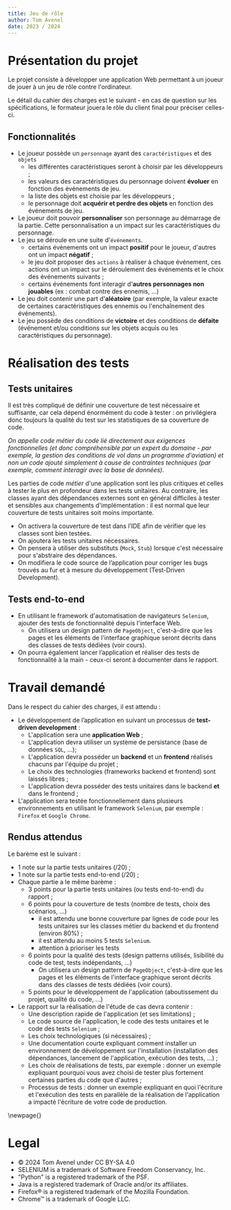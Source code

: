 ```yaml
---
title: Jeu de rôle
author: Tom Avenel
date: 2023 / 2024
---
```


# Présentation du projet 

Le projet consiste à développer une application Web permettant à un joueur de jouer à un jeu de rôle contre l'ordinateur.

Le détail du cahier des charges est le suivant - en cas de question sur les spécifications, le formateur jouera le rôle du client final pour préciser celles-ci.

## Fonctionnalités

- Le joueur possède un `personnage` ayant des `caractéristiques` et des `objets` 
  + les différentes caractéristiques seront à choisir par les développeurs ;
  + les valeurs des caractéristiques du personnage doivent **évoluer** en fonction des événements de jeu.
  + la liste des objets est choisie par les développeurs ;
  + le personnage doit **acquérir et perdre des objets** en fonction des événements de jeu.
- Le joueur doit pouvoir **personnaliser** son personnage au démarrage de la partie. Cette personnalisation a un impact sur les caractéristiques du personnage.
- Le jeu se déroule en une suite d'`événements`.
  + certains événements ont un impact **positif** pour le joueur, d'autres ont un impact **négatif** ;
  + le jeu doit proposer des `actions` à réaliser à chaque événement, ces actions ont un impact sur le déroulement des événements et le choix des événements suivants ;
  + certains événements font interagir d'**autres personnages non jouables** (ex : combat contre des ennemis, ...)
- Le jeu doit contenir une part d'**aléatoire** (par exemple, la valeur exacte de certaines caractéristiques des ennemis ou l'enchaînement des événements).
- Le jeu possède des conditions de **victoire** et des conditions de **défaite** (événement et/ou conditions sur les objets acquis ou les caractéristiques du personnage).

# Réalisation des tests

## Tests unitaires

Il est très compliqué de définir une couverture de test nécessaire et suffisante, car cela dépend énormément du code à tester : on privilégiera donc toujours la qualité du test sur les statistiques de sa couverture de code.

_On appelle code métier du code lié directement aux exigences fonctionnelles (et donc compréhensible par un expert du domaine - par exemple, la gestion des conditions de vol dans un programme d'aviation) et non un code ajouté simplement à cause de contraintes techniques (par exemple, comment interagir avec la base de données)._

Les parties de code _métier_ d'une application sont les plus critiques et celles à tester le plus en profondeur dans les tests unitaires. Au contraire, les classes ayant des dépendances externes sont en général difficiles à tester et sensibles aux changements d'implémentation : il est normal que leur couverture de tests unitaires soit moins importante.

- On activera la couverture de test dans l’IDE afin de vérifier que les classes sont bien testées.
- On ajoutera les tests unitaires nécessaires.
- On pensera à utiliser des substituts (`Mock`, `Stub`) lorsque c'est nécessaire pour s'abstraire des dépendances.
- On modifiera le code source de l’application pour corriger les bugs trouvés au fur et à mesure du développement (Test-Driven Development).

## Tests end-to-end

- En utilisant le framework d'automatisation de navigateurs `Selenium`, ajouter des tests de fonctionnalité depuis l'interface Web.
  + On utilisera un design pattern de `PageObject`, c'est-à-dire que les pages et les éléments de l'interface graphique seront décrits dans des classes de tests dédiées (voir cours).
- On pourra également lancer l’application et réaliser des tests de fonctionnalité à la main - ceux-ci seront à documenter dans le rapport.

# Travail demandé 

Dans le respect du cahier des charges, il est attendu :

- Le développement de l’application en suivant un processus de **test-driven development** :
  + L'application sera une **application Web** ;
  + L'application devra utiliser un système de persistance (base de données `SQL`, ...);
  + L'application devra posséder un **backend** et un **frontend** réalisés chacuns par l'équipe du projet ;
  + Le choix des technologies (frameworks backend et frontend) sont laissés libres ;
  + L'application devra posséder des tests unitaires dans le backend **et** dans le frontend ;
- L'application sera testée fonctionnellement dans plusieurs environnements en utilisant le framework `Selenium`, par exemple : `Firefox` et `Google Chrome`.

## Rendus attendus 

Le barème est le suivant :

- 1 note sur la partie tests unitaires (/20) ;
- 1 note sur la partie tests end-to-end (/20) ;
- Chaque partie a le même barème :
  + 3 points pour la partie tests unitaires (ou tests end-to-end) du rapport ;
  + 6 points pour la couverture de tests (nombre de tests, choix des scénarios, ...)
    * il est attendu une bonne couverture par lignes de code pour les tests unitaires sur les classes métier du backend et du frontend (environ 80%) ;
	* il est attendu au moins 5 tests `Selenium`.
    * attention à prioriser les tests
  + 6 points pour la qualité des tests (design patterns utilisés, lisibilité du code de test, tests indépendants, ...)
    * On utilisera un design pattern de `PageObject`, c'est-à-dire que les pages et les éléments de l'interface graphique seront décrits dans des classes de tests dédiées (voir cours).
  + 5 points pour le développement de l'application (aboutissement du projet, qualité du code, ...)
- Le rapport sur la réalisation de l'étude de cas devra contenir :
  + Une description rapide de l'application (et ses limitations) ;
  + Le code source de l'application, le code des tests unitaires et le code des tests `Selenium` ;
  + Les choix technologiques (si nécessaires) ;
  + Une documentation courte expliquant comment installer un environnement de développement sur l'installation (installation des dépendances, lancement de l'application, exécution des tests, ...) ;
  + Les choix de réalisations de tests, par exemple : donner un exemple expliquant pourquoi vous avez choisi de tester plus fortement certaines parties du code que d'autres ;
  + Processus de tests : donner un exemple expliquant en quoi l'écriture et l'exécution des tests en parallèle de la réalisation de l'application a impacté l'écriture de votre code de production.

\newpage{}

# Legal

- © 2024 Tom Avenel under CC  BY-SA 4.0
- SELENIUM is a trademark of Software Freedom Conservancy, Inc.
- "Python" is a registered trademark of the PSF.
- Java is a registered trademark of Oracle and/or its affiliates.
- Firefox® is a registered trademark of the Mozilla Foundation.
- Chrome™ is a trademark of Google LLC.

